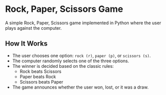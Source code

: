 # Rock, Paper, Scissors Game

A simple Rock, Paper, Scissors game implemented in Python where the user plays against the computer.

## How It Works
- The user chooses one option: `rock (r)`, `paper (p)`, or `scissors (s)`.
- The computer randomly selects one of the three options.
- The winner is decided based on the classic rules:
  - Rock beats Scissors
  - Paper beats Rock
  - Scissors beats Paper
- The game announces whether the user won, lost, or it was a draw.

